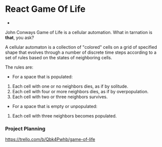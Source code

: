
# React Game Of Life

  - 
John Conways Game of Life is a cellular automation.
What in tarnation is  **that**, you ask?

A cellular automaton is a collection of "colored" cells on a grid of specified shape that evolves through a number of discrete time steps according to a set of rules based on the states of neighboring cells. 

The rules are:
 - For a space that is populated:
  1. Each cell with one or no neighbors dies, as if by solitude.  
  2. Each cell with four or more neighbors dies, as if by overpopulation.
  3. Each cell with two or three neighbors survives.
  - For a space that is empty or unpopulated:
  1.  Each cell with three neighbors becomes populated.
### Project Planning
https://trello.com/b/Qbk4Pwhb/game-of-life
